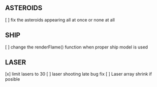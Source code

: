 ## ASTEROIDS

[ ] fix the asteroids appearing all at once or none at all

## SHIP
[ ] change the renderFlame() function when proper ship model is used

## LASER
[x] limit lasers to 30
[ ] laser shooting late bug fix
[ ] Laser array shrink if posible
